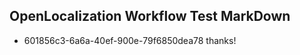 ## OpenLocalization Workflow Test MarkDown
* 601856c3-6a6a-40ef-900e-79f6850dea78 thanks!

<!--HONumber=Jul16_HO4-->



